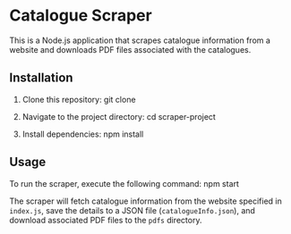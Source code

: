 # Catalogue Scraper

This is a Node.js application that scrapes catalogue information from a website and downloads PDF files associated with the catalogues.

## Installation

1. Clone this repository:
   git clone <repository-url>

2. Navigate to the project directory:
   cd scraper-project

3. Install dependencies:
   npm install

## Usage

To run the scraper, execute the following command:
npm start

The scraper will fetch catalogue information from the website specified in `index.js`, save the details to a JSON file (`catalogueInfo.json`), and download associated PDF files to the `pdfs` directory.
